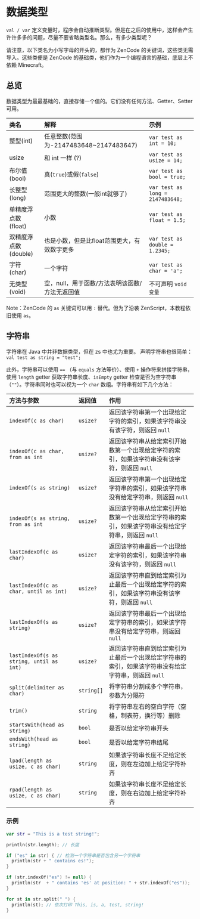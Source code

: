 # 数据类型

`val / var` 定义变量时，程序会自动推断类型。但是在之后的使用中，这样会产生许许多多的问题，尽量不要省略类型名。那么，有多少类型呢？

请注意，以下类名为小写字母的开头的，都作为 ZenCode 的关键词，这些类无需导入。这些类便是 ZenCode 的基础类，他们作为一个编程语言的基础，底层上不依赖 Minecraft。

## 总览

数据类型为最最基础的，直接存储一个值的。它们没有任何方法、Getter、Setter可用。

| 类名 | 解释 | 示例 |
| :--- | :--- | :--- |
| 整型\(int\) | 任意整数\(范围为-2147483648~2147483647\) | `var test as int = 10;` |
| usize | 和 int 一样 (?) | `var test as usize = 14;` |
| 布尔值\(bool\) | 真\(`true`\)或假\(`false`\) | `var test as bool = true;` |
| 长整型\(long\) | 范围更大的整数\(一般int就够了\) | `var test as long = 2147483648;` |
| 单精度浮点数\(float\) | 小数 | `var test as float = 1.5;` |
| 双精度浮点数\(double\) | 也是小数，但是比float范围更大，有效数字更多 | `var test as double = 1.2345;` |
| 字符\(char\) | 一个字符 | `var test as char = 'a';` |
| 无类型\(void\) | 空，null，用于函数/方法表明该函数/方法无返回值 | 不可声明 `void 变量` |

Note：ZenCode 的 `as` 关键词可以用 `:` 替代。但为了沿袭 ZenScript，本教程依旧使用 `as`。

## 字符串

字符串在 Java 中并非数据类型，但在 zs 中也尤为重要。 声明字符串也很简单： `val test as string = "test";`

此外，字符串可以使用 `==` （与 `equals` 方法等价）、使用 `+` 操作符来拼接字符串，使用 `length` getter 获取字符串长度、`isEmpty` getter 检查是否为空字符串（`""`）。字符串同时也可以视为一个 `char` 数组。字符串有如下几个方法：

| 方法与参数 | 返回值 | 作用 |
| :--- | :--- | :--- |
| `indexOf(c as char)` | `usize?` | 返回该字符串第一个出现给定字符的索引，如果该字符串没有该字符，则返回 `null` |
| `indexOf(c as char, from as int` | `usize?` | 返回该字符串从给定索引开始数第一个出现给定字符的索引，如果该字符串没有该字符，则返回 `null` |
| `indexOf(s as string)` | `usize?` | 返回该字符串第一个出现给定字符串的索引，如果该字符串没有给定字符串，则返回 `null` |
| `indexOf(s as string, from as int` | `usize?` | 返回该字符串从给定索引开始数第一个出现给定字符串的索引，如果该字符串没有给定字符串，则返回 `null` |
| `lastIndexOf(c as char)` | `usize?` | 返回该字符串最后一个出现给定字符的索引，如果该字符串没有该字符，则返回 `null` |
| `lastIndexOf(c as char, until as int)` | `usize?` | 返回该字符串直到给定索引为止最后一个出现给定字符的索引，如果该字符串没有该字符，则返回 `null` |
| `lastIndexOf(s as string)` | `usize?` | 返回该字符串最后一个出现给定字符串的索引，如果该字符串没有给定字符串，则返回 `null` |
| `lastIndexOf(s as string, until as int)` | `usize?` | 返回该字符串直到给定索引为止最后一个出现给定字符串的索引，如果该字符串没有给定字符串，则返回 `null` |
| `split(delimiter as char)` | `string[]` | 将字符串分割成多个字符串，参数为分隔符 |
| `trim()` | `string` | 将字符串左右的空白字符（空格，制表符，换行等）删除 |
| `startsWith(head as string)` | `bool` | 是否以给定字符串开头 |
| `endsWith(head as string)` | `bool` | 是否以给定字符串结尾 |
| `lpad(length as usize, c as char)` | `string` | 如果该字符串长度不足给定长度，则在左边加上给定字符补齐 |
| `rpad(length as usize, c as char)` | `string` | 如果该字符串长度不足给定长度，则在右边加上给定字符补齐 |

### 示例

```kotlin
var str = "This is a test string!";

println(str.length); // 长度

if ("es" in str) { // 检测一个字符串是否包含另一个字符串
  println(str + " contains es!");
}

if (str.indexOf("es") != null) {
  println(str  + " contains 'es' at position: " + str.indexOf("es"));
}

for st in str.split(" ") {
  println(st); // 依次打印 This, is, a, test, string!
}
```
